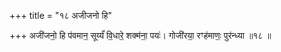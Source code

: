 +++
title = "१८ अजीजनो हि"

+++
अजी॑जनो॒ हि प॑वमान॒ सूर्य्यं॑ वि॒धारे॒ शक्म॑ना॒ पयः॑। गोजी॑रया॒ रꣳह॑माणः॒ पुर॑न्ध्या ॥१८ ॥
